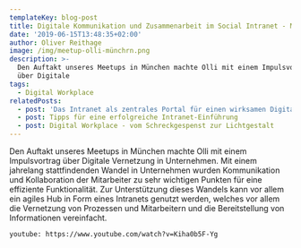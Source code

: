 ```yaml
---
templateKey: blog-post
title: Digitale Kommunikation und Zusammenarbeit im Social Intranet - Meetup München
date: '2019-06-15T13:48:35+02:00'
author: Oliver Reithage
image: /img/meetup-olli-münchrn.png
description: >-
  Den Auftakt unseres Meetups in München machte Olli mit einem Impulsvortrag
  über Digitale 
tags:
  - Digital Workplace
relatedPosts:
  - post: 'Das Intranet als zentrales Portal für einen wirksamen Digital Workplace '
  - post: Tipps für eine erfolgreiche Intranet-Einführung
  - post: Digital Workplace - vom Schreckgespenst zur Lichtgestalt
---
```

Den Auftakt unseres Meetups in München machte Olli mit einem Impulsvortrag über Digitale Vernetzung in Unternehmen. Mit einem jahrelang stattfindenden Wandel in Unternehmen wurden Kommunikation und Kollaboration der Mitarbeiter zu sehr wichtigen Punkten für eine effiziente Funktionalität. Zur Unterstützung dieses Wandels kann vor allem ein agiles Hub in Form eines Intranets genutzt werden, welches vor allem die Vernetzung von Prozessen und Mitarbeitern und die Bereitstellung von Informationen vereinfacht.

`youtube: https://www.youtube.com/watch?v=Kiha0b5F-Yg`
